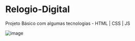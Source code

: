 # Relogio-Digital
Projeto Básico com algumas tecnologias - HTML | CSS | JS

![image](https://user-images.githubusercontent.com/56097879/224166261-f2bc8f06-8eab-4700-adb0-e3929bfce80a.png)
